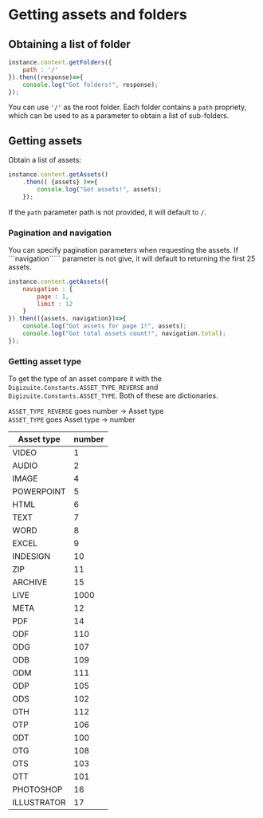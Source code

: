 # Getting assets and folders 

## Obtaining a list of folder
```js
instance.content.getFolders({
    path : '/'
}).then((response)=>{
    console.log("Got folders!", response);
});
```

You can use ```'/'``` as the root folder. Each folder contains a ```path``` propriety, 
which can be used to as a parameter to obtain a list of sub-folders.

## Getting assets

Obtain a list of assets: 
```js
instance.content.getAssets()
    .then(( {assets} )=>{
        console.log("Got assets!", assets);
    });
```

If the ```path``` parameter path is not provided, it will default to ```/```.

### Pagination and navigation
You can specify pagination parameters when requesting the assets. If ```navigation`````
parameter is not give, it will default to returning the first 25 assets.

```js
instance.content.getAssets({
    navigation : {
        page : 1,
        limit : 12
    }
}).then(({assets, navigation})=>{
    console.log("Got assets for page 1!", assets);
    console.log("Got total assets count!", navigation.total);
});
```

### Getting asset type
To get the type of an asset compare it with the `Digizuite.Constants.ASSET_TYPE_REVERSE` 
and `Digizuite.Constants.ASSET_TYPE`. Both of these are dictionaries. 

`ASSET_TYPE_REVERSE` goes number -> Asset type  
`ASSET_TYPE` goes Asset type -> number

|Asset type|number|
|-------|------|
|VIDEO | 1|
|AUDIO | 2|
|IMAGE | 4|
|POWERPOINT | 5|
|HTML | 6|
|TEXT | 7|
|WORD | 8|
|EXCEL | 9|
|INDESIGN | 10|
|ZIP | 11|
|ARCHIVE | 15|
|LIVE | 1000|
|META | 12|
|PDF | 14|
|ODF | 110|
|ODG | 107|
|ODB | 109|
|ODM | 111|
|ODP | 105|
|ODS | 102|
|OTH | 112|
|OTP | 106|
|ODT | 100|
|OTG | 108|
|OTS | 103|
|OTT | 101|
|PHOTOSHOP | 16|
|ILLUSTRATOR | 17|